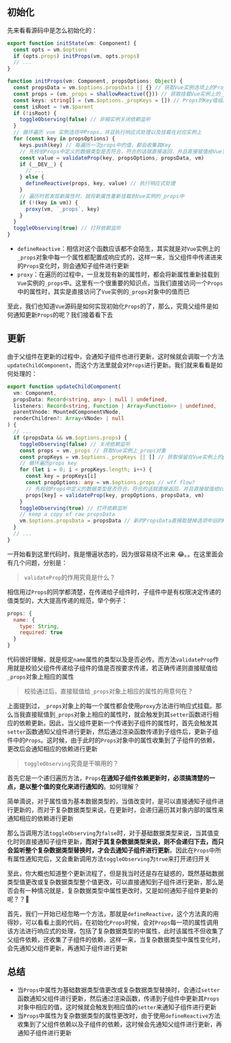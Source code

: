 ## 初始化

先来看看源码中是怎么初始化的：

```ts
export function initState(vm: Component) {
  const opts = vm.$options
  if (opts.props) initProps(vm, opts.props)
  // ...
}

function initProps(vm: Component, propsOptions: Object) {
  const propsData = vm.$options.propsData || {} // 获取Vue实例选项上的Props
  const props = (vm._props = shallowReactive({})) // 获取挂载Vue实例上的_props
  const keys: string[] = (vm.$options._propKeys = []) // Props的Key值组成的数组
  const isRoot = !vm.$parent
  if (!isRoot) {
    toggleObserving(false) // 非根实例关闭依赖监听
  }
  // 循环遍历 vue 实例选项中Props，并且执行响应式处理以及挂载在对应实例上
  for (const key in propsOptions) {
    keys.push(key) // 每遍历一次props中的值，都会收集其Key
    // 先校验Props中定义的数据类型是否符合，符合的话就直接返回，并且直接赋值给Vue实例上_props对象中相应的属性中
    const value = validateProp(key, propsOptions, propsData, vm)
    if (__DEV__) {
      // ...
    } else {
      defineReactive(props, key, value) // 执行响应式处理
    }
    // 遍历时若发现新属性时，就将新属性重新挂载到Vue实例的_props中
    if (!(key in vm)) {
      proxy(vm, `_props`, key)
    }
  }
  toggleObserving(true) // 打开依赖监听
}
```

- `defineReactive`：相信对这个函数应该都不会陌生，其实就是对`Vue`实例上的`_props`对象中每一个属性都配置成响应式的，这样一来，当父组件中传递进来的`Props`变化时，则会通知子组件进行更新
- `proxy`：在遍历的过程中，一旦发现有新的属性时，都会将新属性重新挂载到`Vue`实例的`_props`中。这里有一个很重要的知识点，当我们直接访问一个`Props`中的属性时，其实是直接访问了`Vue`实例的`_props`对象中的值而已

至此，我们也知道`Vue`源码是如何实现初始化`Props`的了，那么，究竟父组件是如何通知更新`Props`的呢？我们接着看下去

## 更新

由于父组件在更新的过程中，会通知子组件也进行更新，这时候就会调取一个方法`updateChildComponent`，而这个方法里就会对`Props`进行更新。我们就来看看是如何处理的：

```ts
export function updateChildComponent(
  vm: Component,
  propsData: Record<string, any> | null | undefined,
  listeners: Record<string, Function | Array<Function>> | undefined,
  parentVnode: MountedComponentVNode,
  renderChildren?: Array<VNode> | null
) {
  // ...
  if (propsData && vm.$options.props) {
    toggleObserving(false) // 关闭依赖监听
    const props = vm._props // 获取Vue实例上_props对象
    const propKeys = vm.$options._propKeys || [] // 获取保留在Vue实例上的props key值
    // 循环遍历props key
    for (let i = 0; i < propKeys.length; i++) {
      const key = propKeys[i]
      const propOptions: any = vm.$options.props // wtf flow?
      // 先校验Props中定义的数据类型是否符合，符合的话就直接返回，并且直接赋值给Vue实例上_props对象中相应的属性中
      props[key] = validateProp(key, propOptions, propsData, vm)
    }
    toggleObserving(true) // 打开依赖监听
    // keep a copy of raw propsData
    vm.$options.propsData = propsData // 新的PropsData直接取替掉选项中旧的PropsData
  }
  // ...
}
```

一开始看到这里代码时，我是懵逼状态的，因为很容易绕不出来 😂。。在这里面会有几个问题，分别是：

> `validateProp`的作用究竟是什么？

相信用过`Props`的同学都清楚，在传递给子组件时，子组件中是有权限决定传递的值类型的，大大提高传递的规范，举个例子：

```js
props: {
  name: {
    type: String,
    required: true
  }
}
```

代码很好理解，就是规定`name`属性的类型以及是否必传。而方法`validateProp`作用就是校验父组件传递给子组件的值是否按要求传递，若正确传递则直接赋值给`_props`对象上相应的属性

> 校验通过后，直接赋值给`_props`对象上相应的属性的用意何在？

上面提到过，`_props`对象上的每一个属性都会使用`proxy`方法进行响应式挂载。那么当我直接赋值到`_props`对象上相应的属性时，就会触发到其`setter`函数进行相应的依赖更新。因此，当父组件更新一个传递到子组件的属性时，首先会触发其`setter`函数通知父组件进行更新，然后通过渲染函数传递到子组件后，更新子组件中的`Props`。这时候，由于此时的`Props`对象中的属性收集到了子组件的依赖，更改后会通知相应的依赖进行更新

> `toggleObserving`究竟是干嘛用的？

首先它是一个递归遍历方法，`Props`**在通知子组件依赖更新时，必须搞清楚的一点，是以整个值的变化来进行通知的**。如何理解？

简单滴说，对于属性值为基本数据类型的，当值改变时，是可以直接通知子组件进行更新的，而对于复杂数据类型来说，在更新时，会递归遍历其对象内部的属性来通知相应的依赖进行更新

那么当调用方法`toggleObserving`为`false`时，对于基础数据类型来说，当其值变化时则直接通知子组件更新，**而对于其复杂数据类型来说，则不会递归下去，而只会监听整个复杂数据类型替换时，才会去通知子组件进行更新**。因此在`Props`中所有属性通知完后，又会重新调用方法`toggleObserving`为`true`来打开递归开关

至此，你大概也知道整个更新流程了，但是我当时还是存在疑惑的，既然基础数据类型值更改或复杂数据类型整个值更改，可以直接通知到子组件进行更新，那么是否会有一种情况就是，复杂数据类型中属性更改时，又是如何通知子组件更新的呢？？🤔

首先，我们一开始已经忽略一个方法，那就是`defineReactive`，这个方法真的用得妙，可以看看上面的代码，在初始化`Props`时候，会对`Props`每一项的属性调用该方法进行响应式的处理，包括了复杂数据类型的中属性，此时该属性不但收集了父组件依赖，还收集了子组件的依赖，这样一来，当复杂数据类型中属性变化时，会先通知父组件更新，再通知子组件进行更新

## 总结

- 当`Props`中属性为基础数据类型值更改或复杂数据类型替换时，会通过`setter`函数通知父组件进行更新，然后通过渲染函数，传递到子组件中更新其`Props`对象中相应的值，这时候就会触发到相应值的`setter`来通知子组件进行更新
- 当`Props`中属性为复杂数据类型的属性更改时，由于使用`defineReactive`方法收集到了父组件依赖以及子组件的依赖，这时候会先通知父组件进行更新，再通知子组件进行更新
